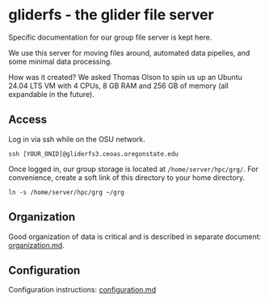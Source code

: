 # gliderfs - the glider file server

Specific documentation for our group file server is kept here. 

We use this server for moving files around, automated data pipelies, and some minimal data processing.

How was it created? We asked Thomas Olson to spin us up an Ubuntu 24.04 LTS VM with 4 CPUs, 8 GB RAM and 256 GB of memory (all expandable in the future).

## Access

Log in via ssh while on the OSU network.

```
ssh [YOUR_ONID]@gliderfs3.ceoas.oregonstate.edu
```

Once logged in, our group storage is located at `/home/server/hpc/grg/`. For convenience, create a soft link of this directory to your home directory.

```
ln -s /home/server/hpc/grg ~/grg
```

## Organization

Good organization of data is critical and is described in separate document: [organization.md](organization.md).

## Configuration

Configuration instructions: [configuration.md](configuration.md)
